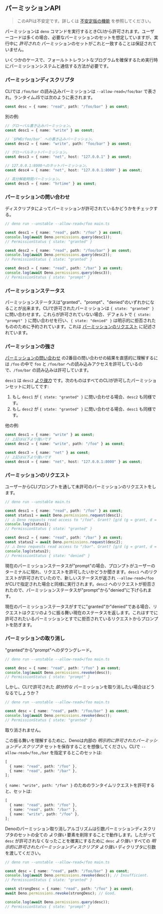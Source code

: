 <!-- ## Permission APIs -->
## パーミッションAPI

<!--
> This API is unstable. Learn more about
> [unstable features](../runtime/stability.md).
-->
> このAPIは不安定です。詳しくは [不安定版の機能](../runtime/stability.md) を参照してください。

<!--
Permissions are granted from the CLI when running the `deno` command. User code
will often assume its own set of required permissions, but there is no guarantee
during execution that the set of _granted_ permissions will align with this.
-->
パーミッションは `deno` コマンドを実行するときCLIから許可されます。ユーザーコードは多くの場合、必要なパーミッションのセットを想定していますが、実行中に _許可された_ パーミッションのセットがこれと一致することは保証されていません。

<!--
In some cases, ensuring a fault-tolerant program requires a way to interact with
the permission system at runtime.
-->
いくつかのケースで、フォールトトレラントなプログラムを確保するため実行時にパーミッションシステムと通信する方法が必要です。

<!-- ### Permission descriptors -->
### パーミッションディスクリプタ

<!--
On the CLI, read permission for `/foo/bar` is represented as
`--allow-read=/foo/bar`. In runtime JS, it is represented as the following:
-->
CLIでは `/foo/bar` の読み込みパーミッションは `--allow-read=/foo/bar` で表され。ランタイムJSでは次のように表されます。

```ts
const desc = { name: "read", path: "/foo/bar" } as const;
```

<!-- Other examples: -->
別の例:

<!--
```ts
// Global write permission.
const desc1 = { name: "write" } as const;

// Write permission to `$PWD/foo/bar`.
const desc2 = { name: "write", path: "foo/bar" } as const;

// Global net permission.
const desc3 = { name: "net", host: "127.0.0.1" } as const;

// Net permission to 127.0.0.1:8000.
const desc4 = { name: "net", host: "127.0.0.1:8000" } as const;

// High-resolution time permission.
const desc5 = { name: "hrtime" } as const;
```
-->
```ts
// グローバル書き込みパーミッション。
const desc1 = { name: "write" } as const;

// `$PWD/foo/bar` への書き込みパーミッション。
const desc2 = { name: "write", path: "foo/bar" } as const;

// グローバルネットパーミッション。
const desc3 = { name: "net", host: "127.0.0.1" } as const;

// 127.0.0.1:8000へのネットパーミッション。
const desc4 = { name: "net", host: "127.0.0.1:8000" } as const;

// 高分解能時間パーミッション。
const desc5 = { name: "hrtime" } as const;
```

<!-- ### Query permissions -->
### パーミッションの問い合わせ

<!-- Check, by descriptor, if a permission is granted or not. -->
ディスクリプタによってパーミッションが許可されているかどうかをチェックする。

```ts
// deno run --unstable --allow-read=/foo main.ts

const desc1 = { name: "read", path: "/foo" } as const;
console.log(await Deno.permissions.query(desc1));
// PermissionStatus { state: "granted" }

const desc2 = { name: "read", path: "/foo/bar" } as const;
console.log(await Deno.permissions.query(desc2));
// PermissionStatus { state: "granted" }

const desc3 = { name: "read", path: "/bar" } as const;
console.log(await Deno.permissions.query(desc3));
// PermissionStatus { state: "prompt" }
```

<!-- ### Permission states -->
### パーミッションステータス

<!--
A permission state can be either "granted", "prompt" or "denied". Permissions
which have been granted from the CLI will query to `{ state: "granted" }`. Those
which have not been granted query to `{ state: "prompt" }` by default, while
`{ state: "denied" }` reserved for those which have been explicitly refused.
This will come up in [Request permissions](#request-permissions).
-->
パーミッションステータスは"granted"、"prompt"、"denied"のいずれかになることが出来ます。CLIで許可されたパーミッションは `{ state: "granted" }` に問い合わせます。これらが許可されていない場合、デフォルトで `{ state: "prompt" }` に問い合わせを行い、`{ state: "denied" }` は明示的に拒否されたもののために予約されています。これは [パーミッションのリクエスト](#request-permissions) に記述されています。

<!-- ### Permission strength -->
### パーミッションの強さ

<!--
The intuitive understanding behind the result of the second query in
[Query permissions](#query-permissions) is that read access was granted to
`/foo` and `/foo/bar` is within `/foo` so `/foo/bar` is allowed to be read.
-->
[パーミッションの問い合わせ](#query-permissions) の2番目の問い合わせの結果を直感的に理解するには `/foo` の中で `foo` と `/foo/bar` への読み込みアクセスを許可しているので、`/foo/bar` の読み込みは許可しています。

<!--
We can also say that `desc1` is
_[stronger than](https://www.w3.org/TR/permissions/#ref-for-permissiondescriptor-stronger-than)_
`desc2`. This means that for any set of CLI-granted permissions:
-->
`desc1` は `desc2` _[より強力](https://www.w3.org/TR/permissions/#ref-for-permissiondescriptor-stronger-than)_ です。次のものはすべてのCLIが許可したパーミッションセットに対してです:

<!--
1. If `desc1` queries to `{ state: "granted" }` then so must `desc2`.
2. If `desc2` queries to `{ state: "denied" }` then so must `desc1`.
-->
1. もし `desc1` が `{ state: "granted" }` に問い合わせる場合、`desc2` も同様です。
1. もし `desc2` が `{ state: "granted" }` に問い合わせる場合、`desc1` も同様です。

<!-- More examples: -->
他の例:

<!--
```ts
const desc1 = { name: "write" } as const;
// is stronger than
const desc2 = { name: "write", path: "/foo" } as const;

const desc3 = { name: "net" } as const;
// is stronger than
const desc4 = { name: "net", host: "127.0.0.1:8000" } as const;
```
-->
```ts
const desc1 = { name: "write" } as const;
// 上記は以下より強いです
const desc2 = { name: "write", path: "/foo" } as const;

const desc3 = { name: "net" } as const;
// 上記は以下より強いです
const desc4 = { name: "net", host: "127.0.0.1:8000" } as const;
```

<!-- ### Request permissions -->
### パーミッションのリクエスト

<!-- Request an ungranted permission from the user via CLI prompt. -->
ユーザーからCLIプロンプトを通して未許可のパーミッションのリクエストをします。

```ts
// deno run --unstable main.ts

const desc1 = { name: "read", path: "/foo" } as const;
const status1 = await Deno.permissions.request(desc1);
// ⚠️ Deno requests read access to "/foo". Grant? [g/d (g = grant, d = deny)] g
console.log(status1);
// PermissionStatus { state: "granted" }

const desc2 = { name: "read", path: "/bar" } as const;
const status2 = await Deno.permissions.request(desc2);
// ⚠️ Deno requests read access to "/bar". Grant? [g/d (g = grant, d = deny)] d
console.log(status2);
// PermissionStatus { state: "denied" }
```

<!--
If the current permission state is "prompt", a prompt will appear on the user's
terminal asking them if they would like to grant the request. The request for
`desc1` was granted so its new status is returned and execution will continue as
if `--allow-read=/foo` was specified on the CLI. The request for `desc2` was
denied so its permission state is downgraded from "prompt" to "denied".
-->
現在のパーミッションステータスが"prompt"の場合、プロンプトがユーザーのターミナルに現れ、リクエストを許可したいかどうか聞きます。`desc1` へのリクエストが許可されていたので、新しいステータスが返され `--allow-read=/foo` がCLIで指定された場合と同様に実行されます。`desc2` へのリクエストが拒否されたので、パーミッションステータスが"prompt"から"denied"に下げられます。

<!--
If the current permission state is already either "granted" or "denied", the
request will behave like a query and just return the current status. This
prevents prompts both for already granted permissions and previously denied
requests.
-->
現在のパーミッションステータスがすでに"granted"か"denied"である場合、リクエストはクエリのように振る舞い現在のステータスを返します。これはすでに許可されたいるパーミッションとすでに拒否されているリクエストからプロンプトを防ぎます。

<!-- ### Revoke permissions -->
### パーミッションの取り消し

<!-- Downgrade a permission from "granted" to "prompt". -->
"granted"から"prompt"へのダウングレード。

```ts
// deno run --unstable --allow-read=/foo main.ts

const desc = { name: "read", path: "/foo" } as const;
console.log(await Deno.permissions.revoke(desc));
// PermissionStatus { state: "prompt" }
```

<!--
However, what happens when you try to revoke a permission which is _partial_ to
one granted on the CLI?
-->
しかし、CLIで許可された _部分的な_ パーミッションを取り消したい場合はどうなるでしょうか？

```ts
// deno run --unstable --allow-read=/foo main.ts

const desc = { name: "read", path: "/foo/bar" } as const;
console.log(await Deno.permissions.revoke(desc));
// PermissionStatus { state: "granted" }
```

<!-- It was not revoked. -->
取り消されません。

<!--
To understand this behaviour, imagine that Deno stores an internal set of
_explicitly granted permission descriptors_. Specifying `--allow-read=/foo,/bar`
on the CLI initializes this set to:
-->
この振る舞いを理解するために、Denoは内部の _明示的に許可されたパーミッションディスクリプタ_ セットを保存することを想像してください。CLIで `--allow-read=/foo,/bar` を指定するとこのセットは:

```ts
[
  { name: "read", path: "/foo" },
  { name: "read", path: "/bar" },
];
```

<!--
Granting a runtime request for `{ name: "write", path: "/foo" }` updates the set
to:
-->
`{ name: "write", path: "/foo" }` のためのランタイムリクエストを許可すると、セットは:

```ts
[
  { name: "read", path: "/foo" },
  { name: "read", path: "/bar" },
  { name: "write", path: "/foo" },
];
```

<!--
Deno's permission revocation algorithm works by removing every element from this
set which the argument permission descriptor is _stronger than_. So to ensure
`desc` is not longer granted, pass an argument descriptor _stronger than_
whichever _explicitly granted permission descriptor_ is _stronger than_ `desc`.
-->
Denoのパーミッション取り消しアルゴリズムは引数パーミッションディスクリプタのセットの全ての _より強い_ 要素を削除することで動作します。したがって `desc` が許可されなくなったことを確実にするために  `desc` _より強い_ すべての _明示的に許可されたパーミッションディスクリプタ_ _より強い_ ディクリプタに引数を渡してください。

```ts
// deno run --unstable --allow-read=/foo main.ts

const desc = { name: "read", path: "/foo/bar" } as const;
console.log(await Deno.permissions.revoke(desc)); // Insufficient.
// PermissionStatus { state: "granted" }

const strongDesc = { name: "read", path: "/foo" } as const;
await Deno.permissions.revoke(strongDesc); // Good.

console.log(await Deno.permissions.query(desc));
// PermissionStatus { state: "prompt" }
```